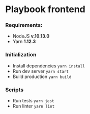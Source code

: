 # Playbook frontend

### Requirements:
* NodeJS **v.10.13.0**
* Yarn **1.12.3**

### Initialization
* Install dependencies `yarn install`
* Run dev server `yarn start`
* Build production `yarn build`

### Scripts
* Run tests `yarn jest`
* Run linter `yarn lint` 
